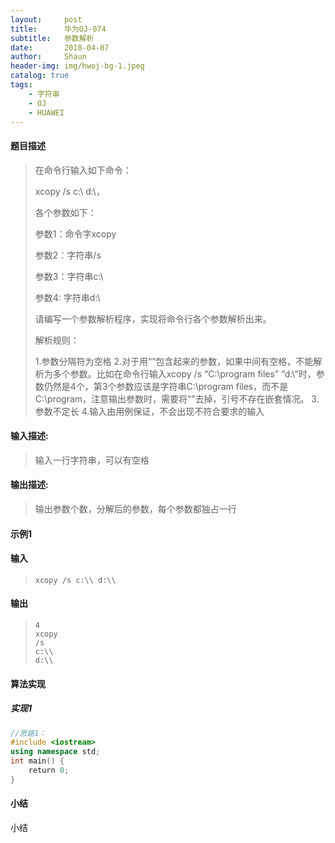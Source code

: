 ```yaml
---
layout:     post
title:      华为OJ-074
subtitle:   参数解析
date:       2018-04-07
author:     Shaun
header-img: img/hwoj-bg-1.jpeg
catalog: true
tags:
    - 字符串
    - OJ
    - HUAWEI
---
```



#### 题目描述

> 在命令行输入如下命令：
>
> xcopy /s c:\ d:\，
>
> 各个参数如下： 
>
> 参数1：命令字xcopy 
>
> 参数2：字符串/s
>
> 参数3：字符串c:\
>
> 参数4: 字符串d:\
>
> 请编写一个参数解析程序，实现将命令行各个参数解析出来。
>
>  
>
> 解析规则： 
>
> 1.参数分隔符为空格 
> 2.对于用“”包含起来的参数，如果中间有空格，不能解析为多个参数。比如在命令行输入xcopy /s “C:\program files” “d:\”时，参数仍然是4个，第3个参数应该是字符串C:\program files，而不是C:\program，注意输出参数时，需要将“”去掉，引号不存在嵌套情况。
> 3.参数不定长 
> 4.输入由用例保证，不会出现不符合要求的输入

#### 输入描述:

> 输入一行字符串，可以有空格

#### 输出描述:

> 输出参数个数，分解后的参数，每个参数都独占一行

#### 示例1

#### 输入

> ```
>xcopy /s c:\\ d:\\
> ```

#### 输出

> ```
> 4
> xcopy
> /s
> c:\\
> d:\\
> ```



#### 算法实现



##### 实现1

```C++
//思路1：
#include <iostream>
using namespace std;
int main() {
    return 0;
}
```




#### 小结

小结






